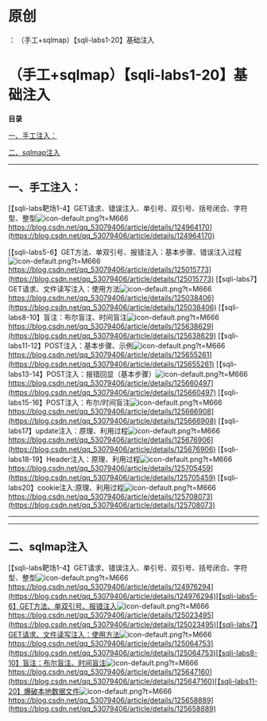 # 原创
：  （手工+sqlmap）【sqli-labs1-20】基础注入

# （手工+sqlmap）【sqli-labs1-20】基础注入

**目录**

[一、手工注入：](#%E4%B8%80%E3%80%81%E6%89%8B%E5%B7%A5%E6%B3%A8%E5%85%A5%EF%BC%9A)

[二、sqlmap注入](#%E4%BA%8C%E3%80%81sqlmap%E6%B3%A8%E5%85%A5)

---


## 一、手工注入：

> 


[【sqli-labs靶场1-4】GET请求、错误注入、单引号、双引号、括号闭合、字符型、整型<img alt="icon-default.png?t=M666" src="https://csdnimg.cn/release/blog_editor_html/release2.1.7/ckeditor/plugins/CsdnLink/icons/icon-default.png?t=M666"/>https://blog.csdn.net/qq_53079406/article/details/124964170](https://blog.csdn.net/qq_53079406/article/details/124964170)

[【sqli-labs5-6】GET方法、单双引号、报错注入：基本步骤、错误注入过程<img alt="icon-default.png?t=M666" src="https://csdnimg.cn/release/blog_editor_html/release2.1.7/ckeditor/plugins/CsdnLink/icons/icon-default.png?t=M666"/>https://blog.csdn.net/qq_53079406/article/details/125015773](https://blog.csdn.net/qq_53079406/article/details/125015773)
[【sqli-labs7】GET请求、文件读写注入：使用方法<img alt="icon-default.png?t=M666" src="https://csdnimg.cn/release/blog_editor_html/release2.1.7/ckeditor/plugins/CsdnLink/icons/icon-default.png?t=M666"/>https://blog.csdn.net/qq_53079406/article/details/125038406](https://blog.csdn.net/qq_53079406/article/details/125038406)
[【sqli-labs8-10】盲注：布尔盲注、时间盲注<img alt="icon-default.png?t=M666" src="https://csdnimg.cn/release/blog_editor_html/release2.1.7/ckeditor/plugins/CsdnLink/icons/icon-default.png?t=M666"/>https://blog.csdn.net/qq_53079406/article/details/125638629](https://blog.csdn.net/qq_53079406/article/details/125638629)
[【sqli-labs11-12】POST注入：基本步骤、示例<img alt="icon-default.png?t=M666" src="https://csdnimg.cn/release/blog_editor_html/release2.1.7/ckeditor/plugins/CsdnLink/icons/icon-default.png?t=M666"/>https://blog.csdn.net/qq_53079406/article/details/125655261](https://blog.csdn.net/qq_53079406/article/details/125655261)
[【sqli-labs13-14】POST注入：报错回显（基本步骤）<img alt="icon-default.png?t=M666" src="https://csdnimg.cn/release/blog_editor_html/release2.1.7/ckeditor/plugins/CsdnLink/icons/icon-default.png?t=M666"/>https://blog.csdn.net/qq_53079406/article/details/125660497](https://blog.csdn.net/qq_53079406/article/details/125660497)
[【sqli-labs15-16】POST注入：布尔/时间盲注<img alt="icon-default.png?t=M666" src="https://csdnimg.cn/release/blog_editor_html/release2.1.7/ckeditor/plugins/CsdnLink/icons/icon-default.png?t=M666"/>https://blog.csdn.net/qq_53079406/article/details/125666908](https://blog.csdn.net/qq_53079406/article/details/125666908)
[【sqli-labs17】update注入：原理、利用过程<img alt="icon-default.png?t=M666" src="https://csdnimg.cn/release/blog_editor_html/release2.1.7/ckeditor/plugins/CsdnLink/icons/icon-default.png?t=M666"/>https://blog.csdn.net/qq_53079406/article/details/125676906](https://blog.csdn.net/qq_53079406/article/details/125676906)
[【sqli-labs18-19】Header注入：原理、利用过程<img alt="icon-default.png?t=M666" src="https://csdnimg.cn/release/blog_editor_html/release2.1.7/ckeditor/plugins/CsdnLink/icons/icon-default.png?t=M666"/>https://blog.csdn.net/qq_53079406/article/details/125705459](https://blog.csdn.net/qq_53079406/article/details/125705459)
[【sqli-labs20】cookie注入:原理、利用过程<img alt="icon-default.png?t=M666" src="https://csdnimg.cn/release/blog_editor_html/release2.1.7/ckeditor/plugins/CsdnLink/icons/icon-default.png?t=M666"/>https://blog.csdn.net/qq_53079406/article/details/125708073](https://blog.csdn.net/qq_53079406/article/details/125708073)


---


---


## 二、sqlmap注入

> 
[【sqli-labs靶场1-4】GET请求、错误注入、单引号、双引号、括号闭合、字符型、整型<img alt="icon-default.png?t=M666" src="https://csdnimg.cn/release/blog_editor_html/release2.1.7/ckeditor/plugins/CsdnLink/icons/icon-default.png?t=M666"/>https://blog.csdn.net/qq_53079406/article/details/124976294](https://blog.csdn.net/qq_53079406/article/details/124976294)[【sqli-labs5-6】GET方法、单双引号、报错注入<img alt="icon-default.png?t=M666" src="https://csdnimg.cn/release/blog_editor_html/release2.1.7/ckeditor/plugins/CsdnLink/icons/icon-default.png?t=M666"/>https://blog.csdn.net/qq_53079406/article/details/125023495](https://blog.csdn.net/qq_53079406/article/details/125023495)[【sqli-labs7】GET请求、文件读写注入：使用方法<img alt="icon-default.png?t=M666" src="https://csdnimg.cn/release/blog_editor_html/release2.1.7/ckeditor/plugins/CsdnLink/icons/icon-default.png?t=M666"/>https://blog.csdn.net/qq_53079406/article/details/125064753](https://blog.csdn.net/qq_53079406/article/details/125064753)[【sqli-labs8-10】盲注：布尔盲注、时间盲注<img alt="icon-default.png?t=M666" src="https://csdnimg.cn/release/blog_editor_html/release2.1.7/ckeditor/plugins/CsdnLink/icons/icon-default.png?t=M666"/>https://blog.csdn.net/qq_53079406/article/details/125647160](https://blog.csdn.net/qq_53079406/article/details/125647160)[【sqli-labs11-20】爆破本地数据文件<img alt="icon-default.png?t=M666" src="https://csdnimg.cn/release/blog_editor_html/release2.1.7/ckeditor/plugins/CsdnLink/icons/icon-default.png?t=M666"/>https://blog.csdn.net/qq_53079406/article/details/125658889](https://blog.csdn.net/qq_53079406/article/details/125658889)

